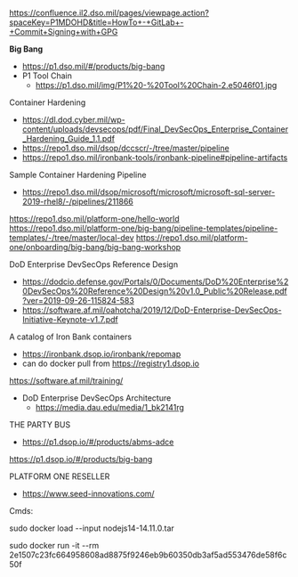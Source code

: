 
https://confluence.il2.dso.mil/pages/viewpage.action?spaceKey=P1MDOHD&title=HowTo+-+GitLab+-+Commit+Signing+with+GPG


<b>Big Bang</b>
  - https://p1.dso.mil/#/products/big-bang
  - P1 Tool Chain 
    - https://p1.dso.mil/img/P1%20-%20Tool%20Chain-2.e5046f01.jpg

Container Hardening
 - https://dl.dod.cyber.mil/wp-content/uploads/devsecops/pdf/Final_DevSecOps_Enterprise_Container_Hardening_Guide_1.1.pdf
 - https://repo1.dso.mil/dsop/dccscr/-/tree/master/pipeline
 - https://repo1.dso.mil/ironbank-tools/ironbank-pipeline#pipeline-artifacts


Sample Container Hardening Pipeline
 - https://repo1.dso.mil/dsop/microsoft/microsoft/microsoft-sql-server-2019-rhel8/-/pipelines/211866

https://repo1.dso.mil/platform-one/hello-world
https://repo1.dso.mil/platform-one/big-bang/pipeline-templates/pipeline-templates/-/tree/master/local-dev
https://repo1.dso.mil/platform-one/onboarding/big-bang/big-bang-workshop



DoD Enterprise DevSecOps Reference Design
 - https://dodcio.defense.gov/Portals/0/Documents/DoD%20Enterprise%20DevSecOps%20Reference%20Design%20v1.0_Public%20Release.pdf?ver=2019-09-26-115824-583
 - https://software.af.mil/oahotcha/2019/12/DoD-Enterprise-DevSecOps-Initiative-Keynote-v1.7.pdf

A catalog of Iron Bank containers
 - https://ironbank.dsop.io/ironbank/repomap
 - can do docker pull from https://registry1.dsop.io
 
 
 https://software.af.mil/training/
 
  - DoD Enterprise DevSecOps Architecture
    - https://media.dau.edu/media/1_bk2141rg
    
 THE PARTY BUS   
  - https://p1.dsop.io/#/products/abms-adce
 
 https://p1.dsop.io/#/products/big-bang
 
 PLATFORM ONE RESELLER
  - https://www.seed-innovations.com/
    
 Cmds:
 
 sudo docker load --input nodejs14-14.11.0.tar
 
 sudo docker run -it --rm 2e1507c23fc664958608ad8875f9246eb9b60350db3af5ad553476de58f6c50f

